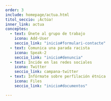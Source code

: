 ```yaml
---
order: 3
include: homepage/actua.html
titol_seccio: ¡Actúa!
inner_link: actua
conceptes:
  - text: Únete al grupo de trabajo
    icona: Add-User
    seccio_link: "inicio#formulari-contacte"
  - text: Comunica una parada racista
    icona: Speak-2
    seccio_link: "inicio#denuncia"
  - text: Incide en las redes sociales
    icona: Twitter
    seccio_link: campana-twitter
  - text: Infórmate sobre perfilación étnica
    icona: Files
    seccio_link: "inicio#documentos"

---
```

